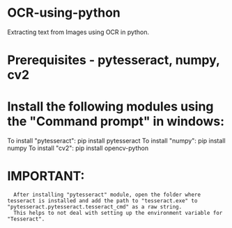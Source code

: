 # OCR-using-python
Extracting text from Images using OCR in python.

# Prerequisites - pytesseract, numpy, cv2

# Install the following modules using the "Command prompt" in windows:

To install "pytesseract": 
      pip install pytesseract
To install "numpy":
      pip install numpy
To install "cv2":
      pip install opencv-python

# IMPORTANT: 
      After installing "pytesseract" module, open the folder where tesseract is installed and add the path to "tesseract.exe" to "pytesseract.pytesseract.tesseract_cmd" as a raw string.
      This helps to not deal with setting up the environment variable for "Tesseract".
